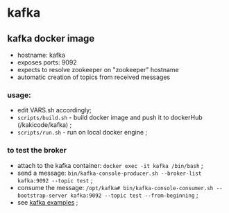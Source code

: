 # kafka
## kafka docker image

- hostname: kafka
- exposes ports: 9092
- expects to resolve zookeeper on "zookeeper" hostname
- automatic creation of topics from received messages

### usage:

- edit VARS.sh accordingly;
- ``` scripts/build.sh ``` - build docker image and push it to dockerHub (/kakicode/kafka) ; 
- ``` scripts/run.sh ``` - run on local docker engine ;

### to test the broker

- attach to the kafka container: ``` docker exec -it kafka /bin/bash ``` ;
- send a message: ``` bin/kafka-console-producer.sh --broker-list kafka:9092 --topic test ``` ;
- consume the message: ``` /opt/kafka# bin/kafka-console-consumer.sh --bootstrap-server kafka:9092 --topic test --from-beginning ``` ;
- see [kafka examples](https://kafka.apache.org/quickstart) ;




